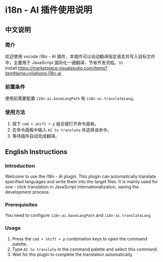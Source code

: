 # i18n - AI 插件使用说明

## 中文说明
### 简介
欢迎使用 vscode i18n - AI 插件，本插件可以自动翻译指定语言并写入目标文件中，主要用于 JavaScript 国际化一键翻译，节省开发流程。\n
install:https://marketplace.visualstudio.com/items?itemName=nijiahong.i18n-ai

### 前置条件
使用前需要配置 `i18n-ai.baseLangPath` 和 `i18n-ai.translateLang`。

### 使用方法
1. 按下 `cmd + shift + p` 组合键打开命令面板。
2. 在命令面板中输入 `AI to translate` 并选择该命令。
3. 等待插件自动完成翻译。

## English Instructions
### Introduction
Welcome to use the i18n - AI plugin. This plugin can automatically translate specified languages and write them into the target files. It is mainly used for one - click translation in JavaScript internationalization, saving the development process.

### Prerequisites
You need to configure `i18n-ai.baseLangPath` and `i18n-ai.translateLang`.

### Usage
1. Press the `cmd + shift + p` combination keys to open the command palette.
2. Type `AI to translate` in the command palette and select this command.
3. Wait for the plugin to complete the translation automatically.